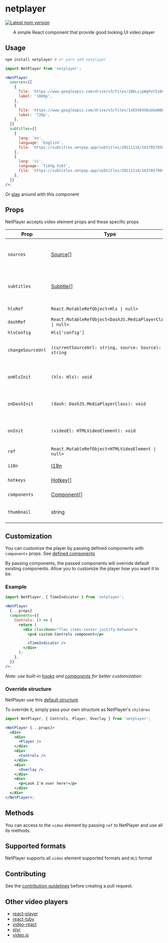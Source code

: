 # netplayer

<a href='https://www.npmjs.com/package/netplayer'>
  <img src='https://img.shields.io/npm/v/netplayer.svg' alt='Latest npm version'>
</a>

<p align='center'>
  A simple React component that provide good looking UI video player
</p>

## Usage

```bash
npm install netplayer # or yarn add netplayer
```

```jsx
import NetPlayer from 'netplayer';

<NetPlayer
  sources={[
    {
      file: 'https://www.googleapis.com/drive/v3/files/1Q6LsjpWgPoYIs6GaD8G6lNZRM2-VJXAY?alt=media&key=AIzaSyCFwU3MAtwS2TgPPEObV-hDXexH83ae1Fs',
      label: '1080p',
    },
    {
      file: 'https://www.googleapis.com/drive/v3/files/1sKXS6VU8uUGeW8WPKDp2dXxwAJ96Tk9c?alt=media&key=AIzaSyCFwU3MAtwS2TgPPEObV-hDXexH83ae1Fs',
      label: '720p',
    },
  ]}
  subtitles={[
    {
      lang: 'en',
      language: 'English',
      file: 'https://subtitles.netpop.app/subtitles/20211116/1637057950304_国王排名 2_英语.srt',
    },
    {
      lang: 'vi',
      language: 'Tiếng Việt',
      file: 'https://subtitles.netpop.app/subtitles/20211116/1637057969656_国王排名 2_越南语.srt',
    },
  ]}
/>;
```

Or [play](https://rdwxth.github.io/netplayer/) around with this component

## Props

NetPlayer accepts video element props and these specific props

| Prop              | Type                                                                                                   | Description                                                 | Default                                                                                                         | Required |
| ----------------- | ------------------------------------------------------------------------------------------------------ | ----------------------------------------------------------- | --------------------------------------------------------------------------------------------------------------- | -------- |
| `sources`         | [Source](https://github.com/rdwxth/netplayer/blob/main/src/types/types.ts#L1)[]                     | An array of sources contain `file`, `label` and `type`      | `null`                                                                                                          | `true`   |
| `subtitles`       | [Subtitle](https://github.com/rdwxth/netplayer/blob/main/src/types/types.ts#L6)[]                   | An array of subtitles contain `file`, `lang` and `language` | `null`                                                                                                          | `false`  |
| `hlsRef`          | `React.MutableRefObject<Hls \| null>`                                                                  | `hls.js` instance ref                                       | `React.createRef()`                                                                                             | `false`  |
| `dashRef`         | `React.MutableRefObject<DashJS.MediaPlayerClass \| null>`                                              | `dashjs` instance ref                                       | `React.createRef()`                                                                                             | `false`  |
| `hlsConfig`       | `Hls['config']`                                                                                        | `hls.js` config                                             | `{}`                                                                                                            | `false`  |
| `changeSourceUrl` | `(currentSourceUrl: string, source: Source): string`                                                   | A function that modify given source url (`hls` only)        | `() => null`                                                                                                    | `false`  |
| `onHlsInit`       | `(hls: Hls): void`                                                                                     | A function that called after hls.js initialization          | `() => null`                                                                                                    | `false`  |
| `onDashInit`      | `(dash: DashJS.MediaPlayerClass): void`                                                                | A function that called after dashjs initialization          | `() => null`                                                                                                    | `false`  |
| `onInit`          | `(videoEl: HTMLVideoElement): void`                                                                    | A function that called after video initialization           | `() => null`                                                                                                    | `false`  |
| `ref`             | `React.MutableRefObject<HTMLVideoElement \| null>`                                                     | `video` element ref                                         | `null`                                                                                                          | `false`  |
| `i18n`            | [I18n](https://github.com/rdwxth/netplayer/blob/main/src/contexts/VideoPropsContext.tsx#L41)        | Translations                                                | [Default Translations](https://github.com/rdwxth/netplayer/blob/main/src/contexts/VideoPropsContext.tsx#L69) | `false`  |
| `hotkeys`         | [Hotkey](https://github.com/rdwxth/netplayer/blob/main/src/types/types.ts#L25)[]                    | Hotkeys (shortcuts)                                         | [Default Hotkeys](https://github.com/rdwxth/netplayer/blob/main/src/contexts/VideoPropsContext.tsx#L99)      | `false`  |
| `components`      | [Component](https://github.com/rdwxth/netplayer/blob/main/src/contexts/VideoPropsContext.tsx#L99)[] | See [Customization](#customization)                         | [Default components](https://github.com/rdwxth/netplayer/blob/main/src/contexts/VideoPropsContext.tsx#L46)   | `false`  |
| `thumbnail`       | string                                                                                                 | Thumbnails on progress bar hover                            | `null`                                                                                                          | `false`  |

## Customization

You can customize the player by passing defined components with `components` props. See [defined components](https://github.com/rdwxth/netplayer/blob/main/src/contexts/VideoPropsContext.tsx#L46)

By passing components, the passed components will override default existing components. Allow you to customize the player how you want it to be.

### Example

```jsx
import NetPlayer, { TimeIndicator } from 'netplayer';

<NetPlayer
  {...props}
  components={{
    Controls: () => {
      return (
        <div className="flex items-center justify-between">
          <p>A custom Controls component</p>

          <TimeIndicator />
        </div>
      );
    },
  }}
/>;
```

_Note: use built-in [hooks](https://github.com/rdwxth/netplayer/tree/main/src/hooks) and [components](https://github.com/rdwxth/netplayer/tree/main/src/components) for better customization_

### Override structure

NetPlayer use this [default structure](https://github.com/rdwxth/netplayer/blob/main/src/components/DefaultUI/DefaultUI.tsx)

To override it, simply pass your own structure as NetPlayer's `children`

```jsx
import NetPlayer, { Controls, Player, Overlay } from 'netplayer';

<NetPlayer {...props}>
  <div>
    <div>
      <Player />
    </div>
    <div>
      <Controls />
    </div>
    <div>
      <Overlay />
    </div>
    <div>
      <p>Look I'm over here!</p>
    </div>
  </div>
</NetPlayer>;
```

## Methods

You can access to the `video` element by passing `ref` to NetPlayer and use all its methods.

## Supported formats

NetPlayer supports all `video` element supported formats and `HLS` format

## Contributing

See the [contribution guidelines](github.com/rdwxth/netplayer/blob/main/CONTRIBUTING.md) before creating a pull request.

## Other video players

- [react-player](https://github.com/CookPete/react-player)
- [react-tuby](https://github.com/napthedev/react-tuby)
- [video-react](https://github.com/video-react/video-react)
- [plyr](https://github.com/sampotts/plyr)
- [video.js](https://github.com/videojs/video.js)
